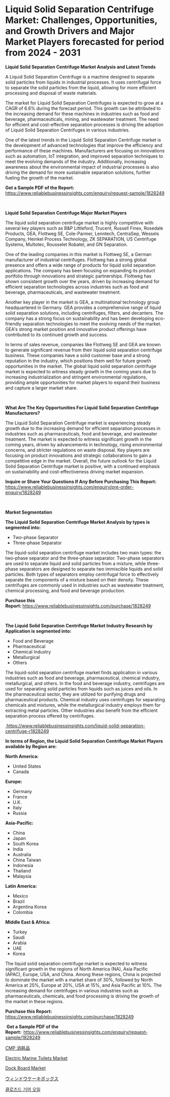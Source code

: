 <p><h1>Liquid Solid Separation Centrifuge Market: Challenges, Opportunities, and Growth Drivers and Major Market Players forecasted for period from 2024 - 2031</h1></p><p><strong>Liquid Solid Separation Centrifuge Market Analysis and Latest Trends</strong></p>
<p><p>A Liquid Solid Separation Centrifuge is a machine designed to separate solid particles from liquids in industrial processes. It uses centrifugal force to separate the solid particles from the liquid, allowing for more efficient processing and disposal of waste materials. </p><p>The market for Liquid Solid Separation Centrifuges is expected to grow at a CAGR of 6.6% during the forecast period. This growth can be attributed to the increasing demand for these machines in industries such as food and beverage, pharmaceuticals, mining, and wastewater treatment. The need for efficient and cost-effective separation processes is driving the adoption of Liquid Solid Separation Centrifuges in various industries.</p><p>One of the latest trends in the Liquid Solid Separation Centrifuge market is the development of advanced technologies that improve the efficiency and performance of these machines. Manufacturers are focusing on innovations such as automation, IoT integration, and improved separation techniques to meet the evolving demands of the industry. Additionally, increasing awareness about the environmental impact of industrial processes is also driving the demand for more sustainable separation solutions, further fueling the growth of the market.</p></p>
<p><strong>Get a Sample PDF of the Report:&nbsp;</strong> <a href="https://www.reliablebusinessinsights.com/enquiry/request-sample/1828249">https://www.reliablebusinessinsights.com/enquiry/request-sample/1828249</a></p>
<p>&nbsp;</p>
<p><strong>Liquid Solid Separation Centrifuge Major Market Players</strong></p>
<p><p>The liquid solid separation centrifuge market is highly competitive with several key players such as B&P Littleford, Trucent, Russell Finex, Rosedale Products, GEA, Flottweg SE, Cole-Parmer, Lenntech, CentraSep, Wessels Company, Heinkel Process Technology, ZK SEPARATION, US Centrifuge Systems, Multotec, Rousselet Robatel, and GN Separation.</p><p>One of the leading companies in this market is Flottweg SE, a German manufacturer of industrial centrifuges. Flottweg has a strong global presence and offers a wide range of products for liquid solid separation applications. The company has been focusing on expanding its product portfolio through innovations and strategic partnerships. Flottweg has shown consistent growth over the years, driven by increasing demand for efficient separation technologies across industries such as food and beverage, pharmaceuticals, and wastewater treatment.</p><p>Another key player in the market is GEA, a multinational technology group headquartered in Germany. GEA provides a comprehensive range of liquid solid separation solutions, including centrifuges, filters, and decanters. The company has a strong focus on sustainability and has been developing eco-friendly separation technologies to meet the evolving needs of the market. GEA's strong market position and innovative product offerings have contributed to its continued growth and success.</p><p>In terms of sales revenue, companies like Flottweg SE and GEA are known to generate significant revenue from their liquid solid separation centrifuge business. These companies have a solid customer base and a strong reputation in the industry, which positions them well for future growth opportunities in the market. The global liquid solid separation centrifuge market is expected to witness steady growth in the coming years due to increasing industrialization and stringent environmental regulations, providing ample opportunities for market players to expand their business and capture a larger market share.</p></p>
<p>&nbsp;</p>
<p><strong>What Are The Key Opportunities For Liquid Solid Separation Centrifuge Manufacturers?</strong></p>
<p><p>The Liquid Solid Separation Centrifuge market is experiencing steady growth due to the increasing demand for efficient separation processes in industries such as pharmaceuticals, food and beverage, and wastewater treatment. The market is expected to witness significant growth in the coming years, driven by advancements in technology, rising environmental concerns, and stricter regulations on waste disposal. Key players are focusing on product innovations and strategic collaborations to gain a competitive edge in the market. Overall, the future outlook for the Liquid Solid Separation Centrifuge market is positive, with a continued emphasis on sustainability and cost-effectiveness driving market expansion.</p></p>
<p><strong>Inquire or Share Your Questions If Any Before Purchasing This Report:</strong> <a href="https://www.reliablebusinessinsights.com/enquiry/pre-order-enquiry/1828249">https://www.reliablebusinessinsights.com/enquiry/pre-order-enquiry/1828249</a></p>
<p>&nbsp;</p>
<p><strong>Market Segmentation</strong></p>
<p><strong>The Liquid Solid Separation Centrifuge Market Analysis by types is segmented into:</strong></p>
<p><ul><li>Two-phase Separator</li><li>Three-phase Separator</li></ul></p>
<p><p>The liquid-solid separation centrifuge market includes two main types: the two-phase separator and the three-phase separator. Two-phase separators are used to separate liquid and solid particles from a mixture, while three-phase separators are designed to separate two immiscible liquids and solid particles. Both types of separators employ centrifugal force to effectively separate the components of a mixture based on their density. These centrifuges are commonly used in industries such as wastewater treatment, chemical processing, and food and beverage production.</p></p>
<p><strong>Purchase this Report:&nbsp;</strong><a href="https://www.reliablebusinessinsights.com/purchase/1828249">https://www.reliablebusinessinsights.com/purchase/1828249</a></p>
<p>&nbsp;</p>
<p><strong>The Liquid Solid Separation Centrifuge Market Industry Research by Application is segmented into:</strong></p>
<p><ul><li>Food and Beverage</li><li>Pharmaceutical</li><li>Chemical Industry</li><li>Metallurgical</li><li>Others</li></ul></p>
<p><p>The liquid-solid separation centrifuge market finds application in various industries such as food and beverage, pharmaceutical, chemical industry, metallurgical, and others. In the food and beverage industry, centrifuges are used for separating solid particles from liquids such as juices and oils. In the pharmaceutical sector, they are utilized for purifying drugs and pharmaceutical products. Chemical industry uses centrifuges for separating chemicals and mixtures, while the metallurgical industry employs them for extracting metal particles. Other industries also benefit from the efficient separation process offered by centrifuges.</p></p>
<p><a href="https://www.reliablebusinessinsights.com/liquid-solid-separation-centrifuge-r1828249">&nbsp;https://www.reliablebusinessinsights.com/liquid-solid-separation-centrifuge-r1828249</a></p>
<p><strong>In terms of Region, the Liquid Solid Separation Centrifuge Market Players available by Region are:</strong></p>
<p>
    <p> <strong> North America: </strong>
        <ul>
            <li>United States</li>
            <li>Canada</li>
        </ul>
        </p> 
    <p> <strong> Europe: </strong>
        <ul>
            <li>Germany</li>
            <li>France</li>
            <li>U.K.</li>
            <li>Italy</li>
            <li>Russia</li>
        </ul>
        </p> 
    <p> <strong> Asia-Pacific: </strong>
        <ul>
            <li>China</li>
            <li>Japan</li>
            <li>South Korea</li>
            <li>India</li>
            <li>Australia</li>
            <li>China Taiwan</li>
            <li>Indonesia</li>
            <li>Thailand</li>
            <li>Malaysia</li>
        </ul>
        </p> 
    <p> <strong> Latin America: </strong>
        <ul>
            <li>Mexico</li>
            <li>Brazil</li>
            <li>Argentina Korea</li>
            <li>Colombia</li>
        </ul>
        </p> 
    <p> <strong> Middle East & Africa: </strong>
        <ul>
            <li>Turkey</li>
            <li>Saudi</li>
            <li>Arabia</li>
            <li>UAE</li>
            <li>Korea</li>
        </ul>
    </p>
    </p>
<p><p>The liquid solid separation centrifuge market is expected to witness significant growth in the regions of North America (NA), Asia Pacific (APAC), Europe, USA, and China. Among these regions, China is projected to dominate the market with a market share of 30%, followed by North America at 25%, Europe at 20%, USA at 15%, and Asia Pacific at 10%. The increasing demand for centrifuges in various industries such as pharmaceuticals, chemicals, and food processing is driving the growth of the market in these regions.</p></p>
<p><strong>Purchase this Report: </strong><a href="https://www.reliablebusinessinsights.com/purchase/1828249">https://www.reliablebusinessinsights.com/purchase/1828249</a></p>
<p>&nbsp;<strong>Get a Sample PDF of the Report:&nbsp;&nbsp;</strong><a href="https://www.reliablebusinessinsights.com/enquiry/request-sample/1828249">https://www.reliablebusinessinsights.com/enquiry/request-sample/1828249</a></p>
<p><strong></strong></p>
<p><p><a href="https://medium.com/@izaiahbartell/cmp%E6%B6%88%E8%80%97%E6%9D%90%E6%96%99%E3%81%AE%E5%B8%82%E5%A0%B4%E5%8B%95%E5%90%91%E3%81%A8%E5%88%86%E6%9E%90-%E5%B0%86%E6%9D%A5%E3%81%AE%E6%88%90%E9%95%B7%E3%81%AE%E6%A9%9F%E4%BC%9A%E3%81%A8%E8%AA%B2%E9%A1%8C-2024%E5%B9%B4-2031%E5%B9%B4-c5df718b1281">CMP 消耗品</a></p><p><a href="https://github.com/ayamgoreng5458/Market-Research-Report-List-1/blob/main/electric-marine-toilets-market.md">Electric Marine Toilets Market</a></p><p><a href="https://github.com/nicholepatriciadoylenwnrjr0/Market-Research-Report-List-3/blob/main/dock-board-market.md">Dock Board Market</a></p><p><a href="https://medium.com/@raquelrreese22024/%E7%AA%93%E4%BB%98%E3%81%8D%E3%82%B1%E3%83%BC%E3%82%AD%E3%83%9C%E3%83%83%E3%82%AF%E3%82%B9%E5%B8%82%E5%A0%B4-%E3%82%B0%E3%83%AD%E3%83%BC%E3%83%90%E3%83%AB%E5%B8%82%E5%A0%B4%E3%82%A4%E3%83%B3%E3%82%B5%E3%82%A4%E3%83%88%E3%81%A8%E8%B2%A9%E5%A3%B2%E3%83%88%E3%83%AC%E3%83%B3%E3%83%892024%E5%B9%B4%E3%81%8B%E3%82%892031%E5%B9%B4%E3%81%BE%E3%81%A7-59261f8bba87">ウィンドウケーキボックス</a></p><p><a href="https://github.com/kimvicki3212024/Market-Research-Report-List-1/blob/main/4421085167185.md">클로즈드 기어 오일</a></p></p>